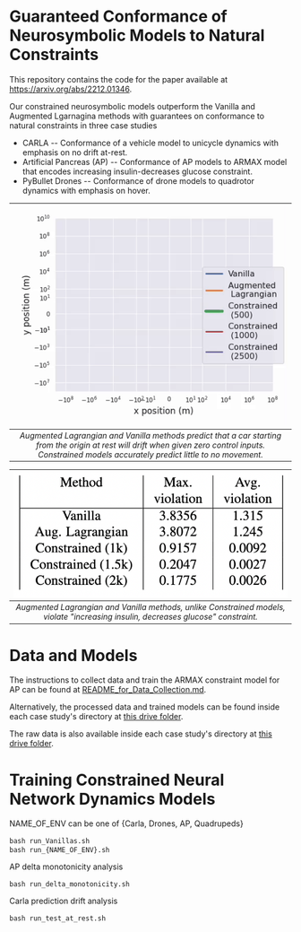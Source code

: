# Guaranteed Conformance of Neurosymbolic Models to Natural Constraints
This repository contains the code for the paper available at https://arxiv.org/abs/2212.01346.

Our constrained neurosymbolic models outperform the Vanilla and Augmented Lgarnagina methods with guarantees on conformance to natural constraints in three case studies
* CARLA -- Conformance of a vehicle model to unicycle dynamics with emphasis on no drift at-rest.
* Artificial Pancreas (AP) -- Conformance of AP models to ARMAX model that encodes increasing insulin-decreases glucose constraint.
* PyBullet Drones -- Conformance of drone models to quadrotor dynamics with emphasis on hover.

| ![](gifs/predictions_at_rest_0_seed_20timesteps.gif) | 
|:--:| 
| *Augmented Lagrangian and Vanilla methods predict that a car starting from the origin at rest will drift when given zero control inputs. Constrained models accurately predict little to no movement.* |

| ![](gifs/AP_table.png) | 
|:--:| 
| *Augmented Lagrangian and Vanilla methods, unlike Constrained models, violate "increasing insulin, decreases glucose" constraint.* |



# Data and Models
The instructions to collect data and train the ARMAX constraint model for AP can be found at [README_for_Data_Collection.md](README_for_Data_Collection.md).

Alternatively, the processed data and trained models can be found inside each case study's directory at [this drive folder](https://drive.google.com/drive/folders/1L-aX46Xpkj7-1dps8lGuwRSAbENTX3lD?usp=sharing).

The raw data is also available inside each case study's directory at [this drive folder](https://drive.google.com/drive/folders/1mBGhZE1qdIXdwtYmAOgHUMsdHiW0YbxP?usp=sharing).

# Training Constrained Neural Network Dynamics Models
NAME_OF_ENV can be one of {Carla, Drones, AP, Quadrupeds}
```
bash run_Vanillas.sh
bash run_{NAME_OF_ENV}.sh
```

AP delta monotonicity analysis
```
bash run_delta_monotonicity.sh
```

Carla prediction drift analysis
```
bash run_test_at_rest.sh
```
